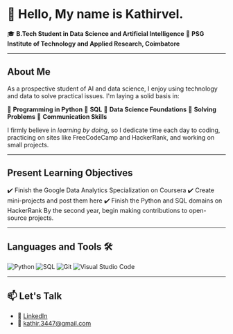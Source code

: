 # 👋 Hello, My name is Kathirvel.

🎓 **B.Tech Student in Data Science and Artificial Intelligence** 
📍 **PSG Institute of Technology and Applied Research, Coimbatore**


---

## About Me

As a prospective student of AI and data science, I enjoy using technology and data to solve practical issues.
I'm laying a solid basis in:

📌 **Programming in Python**
📌 **SQL**
📌 **Data Science Foundations** 
📌 **Solving Problems** 
📌 **Communication Skills**

I firmly believe in *learning by doing*, so I dedicate time each day to coding, practicing on sites like FreeCodeCamp and HackerRank, and working on small projects.

---

## Present Learning Objectives

✔️ Finish the Google Data Analytics Specialization on Coursera 
✔️ Create mini-projects and post them here 
✔️ Finish the Python and SQL domains on HackerRank By the second year, begin making contributions to open-source projects.

---

## Languages and Tools 🛠

![Python](https://img.shields.io/badge/-Python-3776AB?logo=python&logoColor=white&style=flat)
![SQL](https://img.shields.io/badge/-SQL-4479A1?logo=MySQL&logoColor=white&style=flat)
![Git](https://img.shields.io/badge/-Git-F05032?logo=git&logoColor=white&style=flat)
![Visual Studio Code](https://img.shields.io/badge/-VS%20Code-007ACC?logo=visual-studio-code&logoColor=white&style=flat)

---

## 📫 Let's Talk

- 🔗 [LinkedIn](YOUR-LINKEDIN-URL-HERE)
- 📧 kathir.3447@gmail.com

<!--
**kathir-iTech/kathir-iTech** is a ✨ _special_ ✨ repository because its `README.md` (this file) appears on your GitHub profile.


-->
